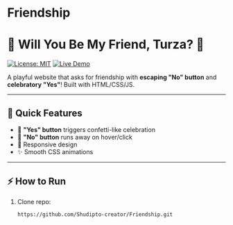 # Friendship

# 🌟 Will You Be My Friend, Turza? 🌟

[![License: MIT](https://img.shields.io/badge/License-MIT-yellow.svg)](https://opensource.org/licenses/MIT)
[![Live Demo](https://img.shields.io/badge/Live%20Demo-Click%20Here!-brightgreen)](https://your-link-here.com)

A playful website that asks for friendship with **escaping "No" button** and **celebratory "Yes"**! Built with HTML/CSS/JS.

---

## 🚀 Quick Features

- 🎉 **"Yes" button** triggers confetti-like celebration
- 🏃 **"No" button** runs away on hover/click
- 📱 Responsive design
- ✨ Smooth CSS animations

---

## ⚡ How to Run

1. Clone repo:
   ```bash
   https://github.com/Shudipto-creator/Friendship.git
